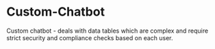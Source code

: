 # Custom-Chatbot
Custom chatbot - deals with data tables which are complex and require strict security and compliance checks based on each user.

